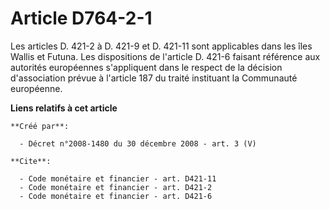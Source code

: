 # Article D764-2-1

Les articles D. 421-2 à D. 421-9 et D. 421-11 sont applicables dans les îles Wallis et Futuna. Les dispositions de l'article
D. 421-6 faisant référence aux autorités européennes s'appliquent dans le respect de la décision d'association prévue à
l'article 187 du traité instituant la Communauté européenne.

**Liens relatifs à cet article**

	**Créé par**:

	  - Décret n°2008-1480 du 30 décembre 2008 - art. 3 (V)

	**Cite**:

	  - Code monétaire et financier - art. D421-11
	  - Code monétaire et financier - art. D421-2
	  - Code monétaire et financier - art. D421-6

